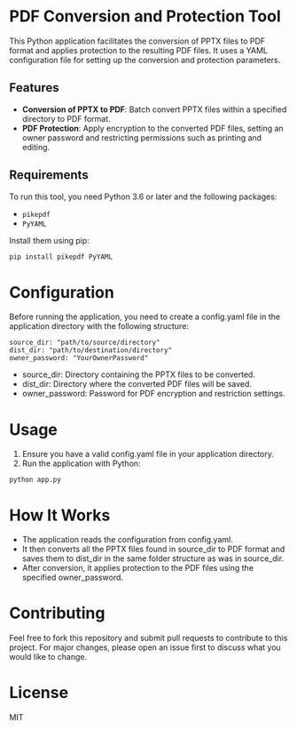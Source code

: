 # PDF Conversion and Protection Tool

This Python application facilitates the conversion of PPTX files to PDF format and applies protection to the resulting PDF files. It uses a YAML configuration file for setting up the conversion and protection parameters.

## Features

- **Conversion of PPTX to PDF**: Batch convert PPTX files within a specified directory to PDF format.
- **PDF Protection**: Apply encryption to the converted PDF files, setting an owner password and restricting permissions such as printing and editing.

## Requirements

To run this tool, you need Python 3.6 or later and the following packages:
- `pikepdf`
- `PyYAML`

Install them using pip:

```bash
pip install pikepdf PyYAML
```

# Configuration
Before running the application, you need to create a config.yaml file in the application directory with the following structure:

```
source_dir: "path/to/source/directory"
dist_dir: "path/to/destination/directory"
owner_password: "YourOwnerPassword"
```

- source_dir: Directory containing the PPTX files to be converted.
- dist_dir: Directory where the converted PDF files will be saved.
- owner_password: Password for PDF encryption and restriction settings.

# Usage

1. Ensure you have a valid config.yaml file in your application directory.
2. Run the application with Python:

```
python app.py
```

# How It Works

- The application reads the configuration from config.yaml.
- It then converts all the PPTX files found in source_dir to PDF format and saves them to dist_dir in the same folder structure as was in source_dir.
- After conversion, it applies protection to the PDF files using the specified owner_password.

# Contributing

Feel free to fork this repository and submit pull requests to contribute to this project. For major changes, please open an issue first to discuss what you would like to change.

# License

MIT